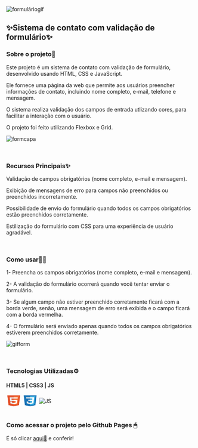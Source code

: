 ![formuláriogif](https://github.com/marislaradev/devquest-validation-form/assets/121054908/475967a1-34b7-4b83-8a71-8abf14190fba)

<h2>✨Sistema de contato com validação de formulário✨</h2>

<h3>Sobre o projeto📎</h3>
<p>Este projeto é um sistema de contato com validação de formulário, desenvolvido usando HTML, CSS e JavaScript.</p>
<p>Ele fornece uma página da web que permite aos usuários preencher informações de contato, incluindo nome completo, e-mail, telefone e mensagem.</p> 
<p>O sistema realiza validação dos campos de entrada utlizando cores, para facilitar a interação com o usuário.</p>
<p>O projeto foi feito utilizando Flexbox e Grid. </p>

![formcapa](https://github.com/marislaradev/devquest-validation-form/assets/121054908/89997d62-5d33-47fb-93a7-33a6ee18241a)


<br>

<h3>Recursos Principais✨</h3>
<p>Validação de campos obrigatórios (nome completo, e-mail e mensagem).</p>
<p>Exibição de mensagens de erro para campos não preenchidos ou preenchidos incorretamente.</p>
<p>Possibilidade de envio do formulário quando todos os campos obrigatórios estão preenchidos corretamente.</p>
<p>Estilização do formulário com CSS para uma experiência de usuário agradável.</p>

<br>

<h3>Como usar👩‍💻</h3>
<p> 1- Preencha os campos obrigatórios (nome completo, e-mail e mensagem).</p>
<p>2- A validação do formulário ocorrerá quando você tentar enviar o formulário.</p>
<p>3- Se algum campo não estiver preenchido corretamente ficará com a borda verde, senão, uma mensagem de erro será exibida e o campo ficará com a borda vermelha.</p>
<p>4- O formulário será enviado apenas quando todos os campos obrigatórios estiverem preenchidos corretamente.</p>

![gifform](https://github.com/marislaradev/devquest-validation-form/assets/121054908/cafc34de-6664-4a64-a2f6-f5b78b0f06f0)

<br>

<h3>Tecnologias Utilizadas⚙</h3>
<h4> HTML5 | CSS3 | JS </h4>
<div style="display: inline_block">
  <img align="center" alt="HTML" height="30" width="40" src="https://raw.githubusercontent.com/devicons/devicon/master/icons/html5/html5-original.svg">
  <img align="center" alt="CSS" height="30" width="40" src="https://raw.githubusercontent.com/devicons/devicon/master/icons/css3/css3-original.svg">
  <img align="center" alt="JS" height="30" width="40" src="https://cdn.jsdelivr.net/gh/devicons/devicon/icons/javascript/javascript-original.svg">    
</div>

<br>

<h3>Como acessar o projeto pelo Github Pages 🖱</h3>
<p>É só clicar <a href="https://marislaradev.github.io/devquest-validation-form/" target="_blank" >aqui🔗</a> e conferir!</p>





